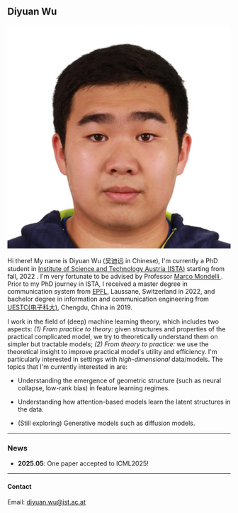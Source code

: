 ## Diyuan Wu
![Profile Picture](./src/image/me.jpeg)

Hi there! My name is Diyuan Wu (吴迪远 in Chinese), I'm currently a PhD student in [Institute of Science and Technology Austria (ISTA)](https://ist.ac.at/en/home/) starting from fall, 2022 . I'm very fortunate to be advised by Professor [Marco Mondelli ](http://marcomondelli.com/). Prior to my PhD journey in ISTA, I received a master degree in communication system from [EPFL](https://www.epfl.ch/en/), Laussane, Switzerland in 2022, and bachelor degree in information and communication engineering from [UESTC(电子科大)](https://en.uestc.edu.cn/), Chengdu, China in 2019. 

I work in the field of (deep) machine learning theory, which includes two aspects: *(1) From practice to theory:* given structures and properties of the practical complicated model, we try to theoretically understand them on simpler but tractable models; *(2) From theory to practice:* we use the theoretical insight to improve practical model's utility and efficiency. I'm particularly interested in settings with *high-dimensional* data/models. The topics that I'm currently interested in are:  

- Understanding the emergence of geometric structure (such as neural collapse, low-rank bias) in feature learning regimes.

- Understanding how attention-based models learn the latent structures in the data.

- (Still exploring) Generative models such as diffusion models.

------

### News

- **2025.05**: One paper accepted to ICML2025! 

------

#### Contact

Email: diyuan.wu@ist.ac.at
                        
